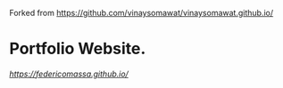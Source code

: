 Forked from https://github.com/vinaysomawat/vinaysomawat.github.io/

# Portfolio Website.
###### https://federicomassa.github.io/

